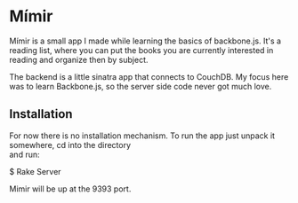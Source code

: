 Mímir
=====

Mímir is a small app I made while learning the basics of backbone.js. It's a reading list, where you can put the
books you are currently interested in reading and organize then by subject. 

The backend is a little sinatra app that connects to CouchDB. My focus here was to learn Backbone.js, so the 
server side code never got much love.

Installation
------------

For now there is no installation mechanism. To run the app just unpack it somewhere, cd into the directory  
and run:

$ Rake Server

Mimir will be up at the 9393 port. 
